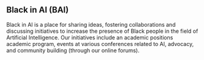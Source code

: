 ## Black in AI (BAI)

Black in AI is a place for sharing ideas, fostering collaborations and discussing initiatives to increase the presence of Black people in the field of Artificial Intelligence. Our initiatives include an academic positions academic program, events at various conferences related to AI, advocacy, and community building (through our online forums).